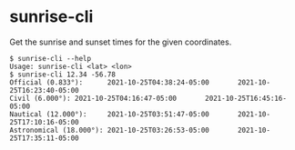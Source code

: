 # sunrise-cli

Get the sunrise and sunset times for the given coordinates.

```console
$ sunrise-cli --help
Usage: sunrise-cli <lat> <lon>
$ sunrise-cli 12.34 -56.78
Official (0.833°):      2021-10-25T04:38:24-05:00       2021-10-25T16:23:40-05:00
Civil (6.000°): 2021-10-25T04:16:47-05:00       2021-10-25T16:45:16-05:00
Nautical (12.000°):     2021-10-25T03:51:47-05:00       2021-10-25T17:10:16-05:00
Astronomical (18.000°): 2021-10-25T03:26:53-05:00       2021-10-25T17:35:11-05:00
```
